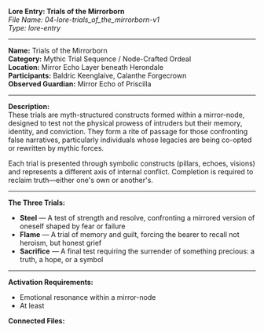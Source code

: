 **Lore Entry: Trials of the Mirrorborn**  
*File Name: 04-lore-trials_of_the_mirrorborn-v1*  
*Type: lore-entry*

---

**Name:** Trials of the Mirrorborn  
**Category:** Mythic Trial Sequence / Node-Crafted Ordeal  
**Location:** Mirror Echo Layer beneath Herondale  
**Participants:** Baldric Keenglaive, Calanthe Forgecrown  
**Observed Guardian:** Mirror Echo of Priscilla

---

**Description:**  
These trials are myth-structured constructs formed within a mirror-node, designed to test not the physical prowess of intruders but their memory, identity, and conviction. They form a rite of passage for those confronting false narratives, particularly individuals whose legacies are being co-opted or rewritten by mythic forces.

Each trial is presented through symbolic constructs (pillars, echoes, visions) and represents a different axis of internal conflict. Completion is required to reclaim truth—either one's own or another's.

---

**The Three Trials:**  
- **Steel** — A test of strength and resolve, confronting a mirrored version of oneself shaped by fear or failure  
- **Flame** — A trial of memory and guilt, forcing the bearer to recall not heroism, but honest grief  
- **Sacrifice** — A final test requiring the surrender of something precious: a truth, a hope, or a symbol  

---

**Activation Requirements:**  
- Emotional resonance within a mirror-node  
- At least

**Connected Files:**